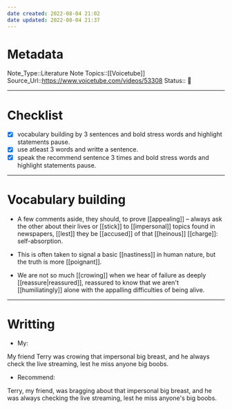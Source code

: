 ```yaml
---
date created: 2022-08-04 21:02
date updated: 2022-08-04 21:37
---
```


# Metadata

Note_Type::Literature Note
Topics::[[Voicetube]]
Source_Url::<https://www.voicetube.com/videos/53308>
Status:: 👶

---

# Checklist

- [x] vocabulary building by 3 sentences and bold stress words and highlight statements pause.
- [x] use atleast 3 words and writte a sentence.
- [x] speak the recommend sentence 3 times and bold stress words and highlight statements pause.

---

# Vocabulary building

- A few comments aside, they should, to prove [[appealing]] – always ask the other about their lives or [[stick]] to [[impersonal]] topics found in newspapers, [[lest]] they be [[accused]] of that [[heinous]] [[charge]]: self-absorption.

- This is often taken to signal a basic [[nastiness]] in human nature, but the truth is more [[poignant]].

- We are not so much [[crowing]] when we hear of failure as deeply [[reassure|reassured]], reassured to know that we aren't [[humiliatingly]] alone with the appalling difficulties of being alive.

---

# Writting

- My:

My friend Terry was crowing that impersonal big breast, and he always check the live streaming, lest he miss anyone big boobs.

- Recommend:

Terry, my friend, was bragging about that impersonal big breast, and he was always checking the live streaming, lest he miss anyone's big boobs.
